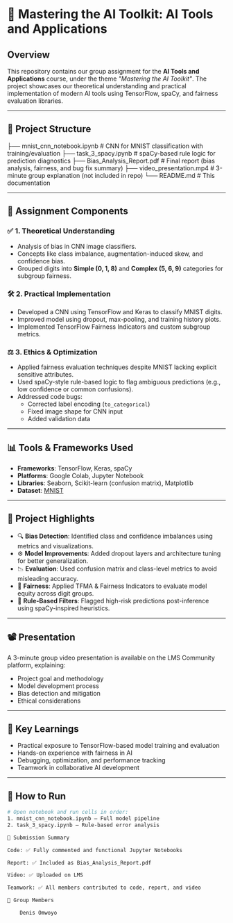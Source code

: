 # 🧠 Mastering the AI Toolkit: AI Tools and Applications

## Overview
This repository contains our group assignment for the **AI Tools and Applications** course, under the theme _"Mastering the AI Toolkit"_. The project showcases our theoretical understanding and practical implementation of modern AI tools using TensorFlow, spaCy, and fairness evaluation libraries.

---

## 📁 Project Structure

├── mnist_cnn_notebook.ipynb # CNN for MNIST classification with training/evaluation
├── task_3_spacy.ipynb # spaCy-based rule logic for prediction diagnostics
├── Bias_Analysis_Report.pdf # Final report (bias analysis, fairness, and bug fix summary)
├── video_presentation.mp4 # 3-minute group explanation (not included in repo)
└── README.md # This documentation


---

## 🧪 Assignment Components

### ✅ 1. Theoretical Understanding
- Analysis of bias in CNN image classifiers.
- Concepts like class imbalance, augmentation-induced skew, and confidence bias.
- Grouped digits into **Simple (0, 1, 8)** and **Complex (5, 6, 9)** categories for subgroup fairness.

### 🛠️ 2. Practical Implementation
- Developed a CNN using TensorFlow and Keras to classify MNIST digits.
- Improved model using dropout, max-pooling, and training history plots.
- Implemented TensorFlow Fairness Indicators and custom subgroup metrics.

### ⚖️ 3. Ethics & Optimization
- Applied fairness evaluation techniques despite MNIST lacking explicit sensitive attributes.
- Used spaCy-style rule-based logic to flag ambiguous predictions (e.g., low confidence or common confusions).
- Addressed code bugs:
  - Corrected label encoding (`to_categorical`)
  - Fixed image shape for CNN input
  - Added validation data

---

## 📊 Tools & Frameworks Used

- **Frameworks**: TensorFlow, Keras, spaCy
- **Platforms**: Google Colab, Jupyter Notebook
- **Libraries**: Seaborn, Scikit-learn (confusion matrix), Matplotlib
- **Dataset**: [MNIST](http://yann.lecun.com/exdb/mnist/)

---

## 🎯 Project Highlights

- 🔍 **Bias Detection**: Identified class and confidence imbalances using metrics and visualizations.
- ⚙️ **Model Improvements**: Added dropout layers and architecture tuning for better generalization.
- 📉 **Evaluation**: Used confusion matrix and class-level metrics to avoid misleading accuracy.
- 📜 **Fairness**: Applied TFMA & Fairness Indicators to evaluate model equity across digit groups.
- 🧾 **Rule-Based Filters**: Flagged high-risk predictions post-inference using spaCy-inspired heuristics.

---

## 📽️ Presentation
A 3-minute group video presentation is available on the LMS Community platform, explaining:
- Project goal and methodology
- Model development process
- Bias detection and mitigation
- Ethical considerations

---

## 🧠 Key Learnings

- Practical exposure to TensorFlow-based model training and evaluation
- Hands-on experience with fairness in AI
- Debugging, optimization, and performance tracking
- Teamwork in collaborative AI development

---

## 🚀 How to Run

```bash
# Open notebook and run cells in order:
1. mnist_cnn_notebook.ipynb – Full model pipeline
2. task_3_spacy.ipynb – Rule-based error analysis

📌 Submission Summary

Code: ✅ Fully commented and functional Jupyter Notebooks

Report: ✅ Included as Bias_Analysis_Report.pdf

Video: ✅ Uploaded on LMS

Teamwork: ✅ All members contributed to code, report, and video

🤝 Group Members

    Denis Omwoyo 
